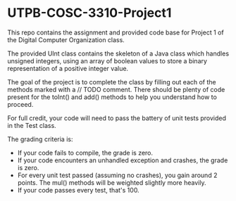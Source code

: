 # UTPB-COSC-3310-Project1
This repo contains the assignment and provided code base for Project 1 of the Digital Computer Organization class.

The provided UInt class contains the skeleton of a Java class which handles unsigned integers, using an array of boolean values to store a binary representation of a positive integer value.

The goal of the project is to complete the class by filling out each of the methods marked with a // TODO comment.  There should be plenty of code present for the toInt() and add() methods to help you understand how to proceed.

For full credit, your code will need to pass the battery of unit tests provided in the Test class.

The grading criteria is:
* If your code fails to compile, the grade is zero.
* If your code encounters an unhandled exception and crashes, the grade is zero.
* For every unit test passed (assuming no crashes), you gain around 2 points.  The mul() methods will be weighted slightly more heavily.
* If your code passes every test, that's 100.
